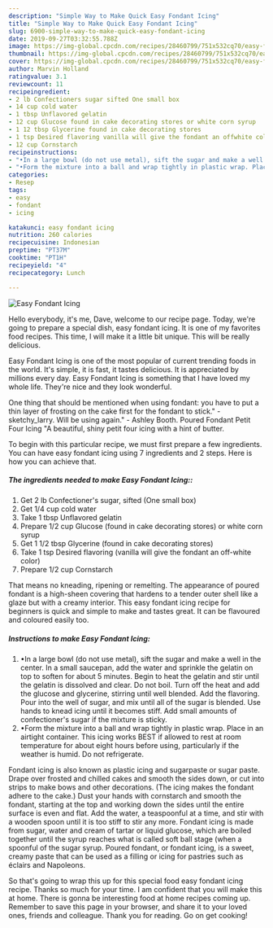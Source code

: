 ```yaml
---
description: "Simple Way to Make Quick Easy Fondant Icing"
title: "Simple Way to Make Quick Easy Fondant Icing"
slug: 6900-simple-way-to-make-quick-easy-fondant-icing
date: 2019-09-27T03:32:55.788Z
image: https://img-global.cpcdn.com/recipes/28460799/751x532cq70/easy-fondant-icing-recipe-main-photo.jpg
thumbnail: https://img-global.cpcdn.com/recipes/28460799/751x532cq70/easy-fondant-icing-recipe-main-photo.jpg
cover: https://img-global.cpcdn.com/recipes/28460799/751x532cq70/easy-fondant-icing-recipe-main-photo.jpg
author: Marvin Holland
ratingvalue: 3.1
reviewcount: 11
recipeingredient:
- 2 lb Confectioners sugar sifted One small box
- 14 cup cold water
- 1 tbsp Unflavored gelatin
- 12 cup Glucose found in cake decorating stores or white corn syrup
- 1 12 tbsp Glycerine found in cake decorating stores
- 1 tsp Desired flavoring vanilla will give the fondant an offwhite color
- 12 cup Cornstarch
recipeinstructions:
- "•In a large bowl (do not use metal), sift the sugar and make a well in the center. In a small saucepan, add the water and sprinkle the gelatin on top to soften for about 5 minutes. Begin to heat the gelatin and stir until the gelatin is dissolved and clear. Do not boil. Turn off the heat and add the glucose and glycerine, stirring until well blended. Add the flavoring. Pour into the well of sugar, and mix until all of the sugar is blended. Use hands to knead icing until it becomes stiff. Add small amounts of confectioner&#39;s sugar if the mixture is sticky."
- "•Form the mixture into a ball and wrap tightly in plastic wrap. Place in an airtight container. This icing works BEST if allowed to rest at room temperature for about eight hours before using, particularly if the weather is humid. Do not refrigerate."
categories:
- Resep
tags:
- easy
- fondant
- icing

katakunci: easy fondant icing
nutrition: 260 calories
recipecuisine: Indonesian
preptime: "PT37M"
cooktime: "PT1H"
recipeyield: "4"
recipecategory: Lunch

---
```



![Easy Fondant Icing](https://img-global.cpcdn.com/recipes/28460799/751x532cq70/easy-fondant-icing-recipe-main-photo.jpg)

Hello everybody, it's me, Dave, welcome to our recipe page. Today, we're going to prepare a special dish, easy fondant icing. It is one of my favorites food recipes. This time, I will make it a little bit unique. This will be really delicious.

Easy Fondant Icing is one of the most popular of current trending foods in the world. It's simple, it is fast, it tastes delicious. It is appreciated by millions every day. Easy Fondant Icing is something that I have loved my whole life. They're nice and they look wonderful.

One thing that should be mentioned when using fondant: you have to put a thin layer of frosting on the cake first for the fondant to stick.&#34; - sketchy_larry. Will be using again.&#34; - Ashley Booth. Poured Fondant Petit Four Icing &#34;A beautiful, shiny petit four icing with a hint of butter.


To begin with this particular recipe, we must first prepare a few ingredients. You can have easy fondant icing using 7 ingredients and 2 steps. Here is how you can achieve that.

##### The ingredients needed to make Easy Fondant Icing::

1. Get 2 lb Confectioner&#39;s sugar, sifted (One small box)
1. Get 1/4 cup cold water
1. Take 1 tbsp Unflavored gelatin
1. Prepare 1/2 cup Glucose (found in cake decorating stores) or white corn syrup
1. Get 1 1/2 tbsp Glycerine (found in cake decorating stores)
1. Take 1 tsp Desired flavoring (vanilla will give the fondant an off-white color)
1. Prepare 1/2 cup Cornstarch


That means no kneading, ripening or remelting. The appearance of poured fondant is a high-sheen covering that hardens to a tender outer shell like a glaze but with a creamy interior. This easy fondant icing recipe for beginners is quick and simple to make and tastes great. It can be flavoured and coloured easily too. 

##### Instructions to make Easy Fondant Icing:

1. •In a large bowl (do not use metal), sift the sugar and make a well in the center. In a small saucepan, add the water and sprinkle the gelatin on top to soften for about 5 minutes. Begin to heat the gelatin and stir until the gelatin is dissolved and clear. Do not boil. Turn off the heat and add the glucose and glycerine, stirring until well blended. Add the flavoring. Pour into the well of sugar, and mix until all of the sugar is blended. Use hands to knead icing until it becomes stiff. Add small amounts of confectioner&#39;s sugar if the mixture is sticky.
1. •Form the mixture into a ball and wrap tightly in plastic wrap. Place in an airtight container. This icing works BEST if allowed to rest at room temperature for about eight hours before using, particularly if the weather is humid. Do not refrigerate.


Fondant icing is also known as plastic icing and sugarpaste or sugar paste. Drape over frosted and chilled cakes and smooth the sides down, or cut into strips to make bows and other decorations. (The icing makes the fondant adhere to the cake.) Dust your hands with cornstarch and smooth the fondant, starting at the top and working down the sides until the entire surface is even and flat. Add the water, a teaspoonful at a time, and stir with a wooden spoon until it is too stiff to stir any more. Fondant icing is made from sugar, water and cream of tartar or liquid glucose, which are boiled together until the syrup reaches what is called soft ball stage (when a spoonful of the sugar syrup. Poured fondant, or fondant icing, is a sweet, creamy paste that can be used as a filling or icing for pastries such as éclairs and Napoleons. 

So that's going to wrap this up for this special food easy fondant icing recipe. Thanks so much for your time. I am confident that you will make this at home. There is gonna be interesting food at home recipes coming up. Remember to save this page in your browser, and share it to your loved ones, friends and colleague. Thank you for reading. Go on get cooking!
